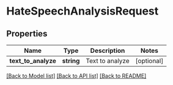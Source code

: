 # HateSpeechAnalysisRequest

## Properties
Name | Type | Description | Notes
------------ | ------------- | ------------- | -------------
**text_to_analyze** | **string** | Text to analyze | [optional] 

[[Back to Model list]](../README.md#documentation-for-models) [[Back to API list]](../README.md#documentation-for-api-endpoints) [[Back to README]](../README.md)


